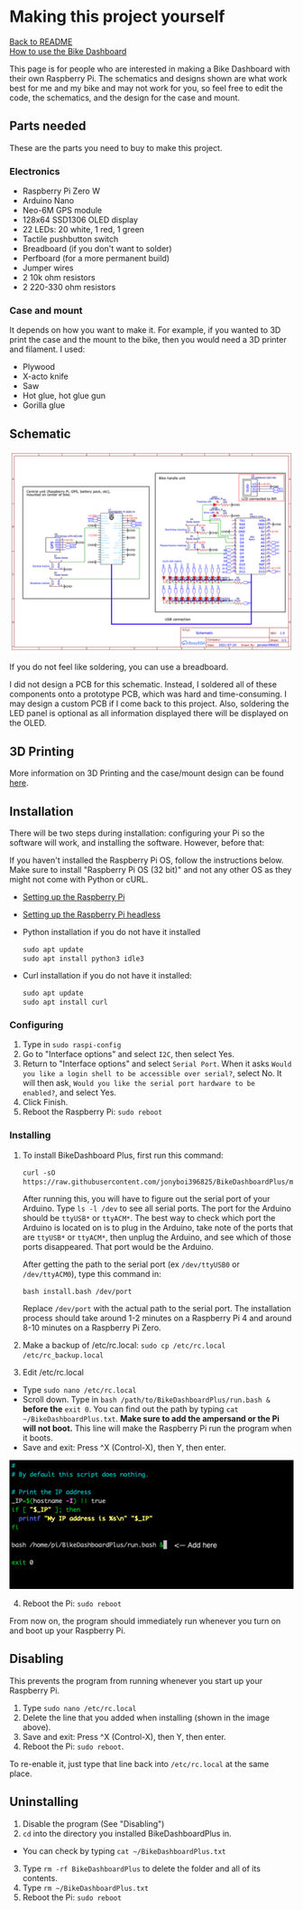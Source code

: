 # Making this project yourself
[Back to README](/README.md)  
[How to use the Bike Dashboard](docs/pages/usage.md)

This page is for people who are interested in making a Bike Dashboard with their own Raspberry Pi. The schematics and designs shown are what work best for me and my bike and may not work for you, so feel free to edit the code, the schematics, and the design for the case and mount. 

## Parts needed

These are the parts you need to buy to make this project. 

### Electronics
- Raspberry Pi Zero W
- Arduino Nano
- Neo-6M GPS module
- 128x64 SSD1306 OLED display
- 22 LEDs: 20 white, 1 red, 1 green
- Tactile pushbutton switch
- Breadboard (if you don't want to solder)
- Perfboard (for a more permanent build)
- Jumper wires
- 2 10k ohm resistors
- 2 220-330 ohm resistors

### Case and mount
It depends on how you want to make it. For example, if you wanted to 3D print the case and the mount to the bike, then you would need a 3D printer and filament. I used:
- Plywood
- X-acto knife
- Saw
- Hot glue, hot glue gun
- Gorilla glue

## Schematic
![bd_schematic.png](../img/bd_schematic.png)

If you do not feel like soldering, you can use a breadboard.

I did not design a PCB for this schematic. Instead, I soldered all of these components onto a prototype PCB, which was hard and time-consuming. I may design a custom PCB if I come back to this project. Also, soldering the LED panel is optional as all information displayed there will be displayed on the OLED.

## 3D Printing

More information on 3D Printing and the case/mount design can be found [here](https://github.com/jonyboi396825/BikeDashboardPlus/tree/master/hardware/models).

## Installation

There will be two steps during installation: configuring your Pi so the software will work, and installing the software. However, before that:

If you haven't installed the Raspberry Pi OS, follow the instructions below. Make sure to install "Raspberry Pi OS (32 bit)" and not any other OS as they might not come with Python or cURL.
- [Setting up the Raspberry Pi](https://projects.raspberrypi.org/en/projects/raspberry-pi-setting-up)
- [Setting up the Raspberry Pi headless](https://www.raspberrypi.org/documentation/configuration/wireless/headless.md)

- Python installation if you do not have it installed
  ```
  sudo apt update
  sudo apt install python3 idle3
  ```

- Curl installation if you do not have it installed:
  ```
  sudo apt update
  sudo apt install curl
  ```

### Configuring

1. Type in `sudo raspi-config`
2. Go to "Interface options" and select `I2C`, then select Yes.
3. Return to "Interface options" and select `Serial Port`. When it asks `Would you like a login shell to be accessible over serial?`, select No. It will then ask, `Would you like the serial port hardware to be enabled?`, and select Yes.
4. Click Finish.
5. Reboot the Raspberry Pi: `sudo reboot`

### Installing

1. To install BikeDashboard Plus, first run this command: 
    ```
    curl -sO https://raw.githubusercontent.com/jonyboi396825/BikeDashboardPlus/master/install.bash
    ```

    After running this, you will have to figure out the serial port of your Arduino. Type `ls -l /dev` to see all serial ports. The port for the Arduino should be `ttyUSB*` or `ttyACM*`. The best way to check which port the Arduino is located on is to plug in the Arduino, take note of the ports that are `ttyUSB*` or `ttyACM*`, then unplug the Arduino, and see which of those ports disappeared. That port would be the Arduino.

    After getting the path to the serial port (ex `/dev/ttyUSB0` or `/dev/ttyACM0`), type this command in:
    
    ```
    bash install.bash /dev/port
    ```
    Replace `/dev/port` with the actual path to the serial port. The installation process should take around 1-2 minutes on a Raspberry Pi 4 and around 8-10 minutes on a Raspberry Pi Zero.

2. Make a backup of /etc/rc.local: `sudo cp /etc/rc.local /etc/rc_backup.local`
3. Edit /etc/rc.local
- Type `sudo nano /etc/rc.local`
- Scroll down. Type in `bash /path/to/BikeDashboardPlus/run.bash &` **before the** `exit 0`. You can find out the path by typing `cat ~/BikeDashboardPlus.txt`. **Make sure to add the ampersand or the Pi will not boot.** This line will make the Raspberry Pi run the program when it boots.
- Save and exit: Press ^X (Control-X), then Y, then enter.

![rc_local_edit.png](../img/rc_local_edit.png)

4. Reboot the Pi: `sudo reboot`

From now on, the program should immediately run whenever you turn on and boot up your Raspberry Pi.

## Disabling
This prevents the program from running whenever you start up your Raspberry Pi.

1. Type `sudo nano /etc/rc.local`
2. Delete the line that you added when installing (shown in the image above).
3. Save and exit: Press ^X (Control-X), then Y, then enter.
4. Reboot the Pi: `sudo reboot`.

To re-enable it, just type that line back into `/etc/rc.local` at the same place.
    
## Uninstalling

1. Disable the program (See "Disabling")
2. `cd` into the directory you installed BikeDashboardPlus in.
- You can check by typing `cat ~/BikeDashboardPlus.txt`
3. Type `rm -rf BikeDashboardPlus` to delete the folder and all of its contents.
4. Type `rm ~/BikeDashboardPlus.txt`
5. Reboot the Pi: `sudo reboot`
